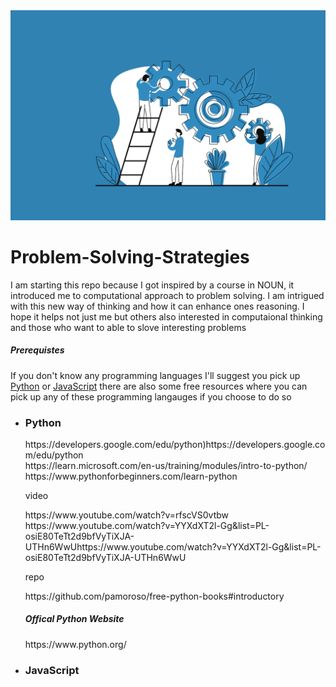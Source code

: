 <img src="Problem solving.png">

# Problem-Solving-Strategies

<article>
 <p>
   I am starting this repo because I got inspired by a course in NOUN, it introduced me to computational approach to problem solving. I am intrigued with this new way of thinking and how it can enhance ones reasoning.
   I hope it helps not just me but others also interested in computaional thinking and those who want to able to slove 
   interesting problems
 </p>  
</article>
<h5>Prerequistes</h5>
<p>If you don't know any programming languages I'll suggest you pick up <a href="https://en.wikipedia.org/wiki/Python_(programming_language)" target="_blank">Python</a> or <a href="(https://en.wikipedia.org/wiki/JavaScript)" target="_blank">JavaScript</a> there are also some free resources where you can pick up any of these programming langauges if you choose to do so</p>
<ul>
  <li><h3>Python</h3></li>
https://developers.google.com/edu/python)https://developers.google.com/edu/python <br>
https://learn.microsoft.com/en-us/training/modules/intro-to-python/<br>
https://www.pythonforbeginners.com/learn-python
 <p>video</p>
 https://www.youtube.com/watch?v=rfscVS0vtbw <br>
 https://www.youtube.com/watch?v=YYXdXT2l-Gg&list=PL-osiE80TeTt2d9bfVyTiXJA-UTHn6WwUhttps://www.youtube.com/watch?v=YYXdXT2l-Gg&list=PL-osiE80TeTt2d9bfVyTiXJA-UTHn6WwU
 <p>repo</p>
 https://github.com/pamoroso/free-python-books#introductory
  <h5>Offical Python Website</h5>
 https://www.python.org/
 <li><h3>JavaScript</h3</li>
   
</ul>
